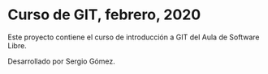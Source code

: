 # Curso de GIT, febrero, 2020

Este proyecto contiene el curso de introducción a GIT del Aula de Software Libre.

Desarrollado por Sergio Gómez.
